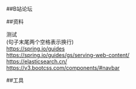 ##B站论坛

##资料  

测试  
(句子末尾两个空格表示换行)  
https://spring.io/guides  
https://spring.io/guides/gs/serving-web-content/  
https://elasticsearch.cn/  
https://v3.bootcss.com/components/#navbar  

##工具